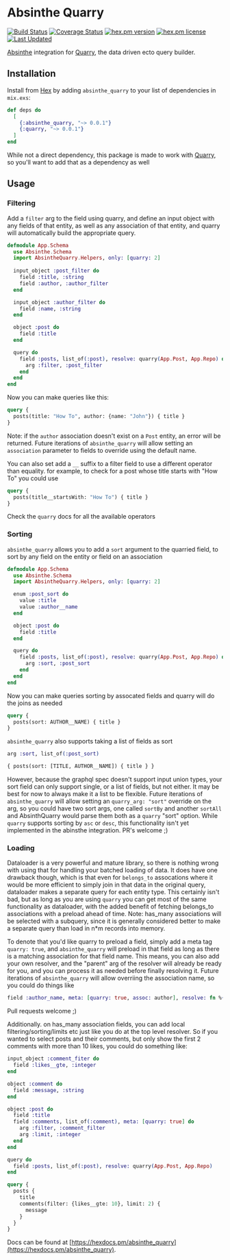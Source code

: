 # Absinthe Quarry

[![Build Status](https://github.com/enewbury/absinthe_quarry/workflows/test/badge.svg)](https://github.com/enewbury/absinthe_quarry/actions)
[![Coverage Status](https://coveralls.io/repos/enewbury/absinthe_quarry/badge.svg?branch=main)](https://coveralls.io/r/enewbury/absinthe_quarry?branch=main)
[![hex.pm version](https://img.shields.io/hexpm/v/absinthe_quarry.svg)](https://hex.pm/packages/absinthe_quarry)
[![hex.pm license](https://img.shields.io/hexpm/l/absinthe_quarry.svg)](https://github.com/enewbury/absinthe_quarry/blob/main/LICENSE)
[![Last Updated](https://img.shields.io/github/last-commit/enewbury/absinthe_quarry.svg)](https://github.com/enewbury/absinthe_quarry/commits/main)
<!-- [![hex.pm downloads](https://img.shields.io/hexpm/dt/absinthe_quarry.svg)](https://hex.pm/packages/absinthe_quarry) -->

[Absinthe](https://hex.pm/packages/absinthe) integration for [Quarry](https://hex.pm/packages/quarry), the data driven ecto query builder.

## Installation

Install from [Hex](https://hex.pm/package/absinthe_quarry)
by adding `absinthe_quarry` to your list of dependencies in `mix.exs`:

```elixir
def deps do
  [
    {:absinthe_quarry, "~> 0.0.1"}
    {:quarry, "~> 0.0.1"}
  ]
end
```
While not a direct dependency, this package is made to work with [Quarry](https://hex.pm/packages/quarry), so you'll want to add that as a dependency as well

## Usage

### Filtering
Add a `filter` arg to the field using quarry, and define an input object with any fields of that entity, as well as any association of that entity, and quarry will automatically build the appropriate query.

```elixir
defmodule App.Schema
  use Absinthe.Schema
  import AbsintheQuarry.Helpers, only: [quarry: 2]
  
  input_object :post_filter do
    field :title, :string
    field :author, :author_filter
  end

  input_object :author_filter do
    field :name, :string
  end

  object :post do
    field :title
  end

  query do
    field :posts, list_of(:post), resolve: quarry(App.Post, App.Repo) do
      arg :filter, :post_filter
    end
  end
end
```
Now you can make queries like this:
```graphql
query {
  posts(title: "How To", author: {name: "John"}) { title }
}
```
Note: if the `author` association doesn't exist on a `Post` entity, an error will be returned.
Future iterations of `absinthe_quarry` will allow setting an `association` parameter to fields to override using the default name.

You can also set add a `__` suffix to a filter field to use a different operator than equality. for example, to check for a post whose title starts with "How To" you could use
```graphql
query {
  posts(title__startsWith: "How To") { title }
}
```

Check the `quarry` docs for all the available operators

### Sorting
`absinthe_quarry` allows you to add a `sort` argument to the quarried field, to sort by any field on the entity or field on an association

```elixir
defmodule App.Schema
  use Absinthe.Schema
  import AbsintheQuarry.Helpers, only: [quarry: 2]

  enum :post_sort do
    value :title
    value :author__name
  end

  object :post do
    field :title
  end

  query do
    field :posts, list_of(:post), resolve: quarry(App.Post, App.Repo) do
      arg :sort, :post_sort
    end
  end
end
```
Now you can make queries sorting by assocated fields and quarry will do the joins as needed

```graphql
query {
  posts(sort: AUTHOR__NAME) { title }
}
```

`absinthe_quarry` also supports taking a list of fields as sort

```elixir
arg :sort, list_of(:post_sort)
```
```graphql
{ posts(sort: [TITLE, AUTHOR__NAME]) { title } }
```
However, because the graphql spec doesn't support input union types, your sort field can only support single, or a list of fields, but not either.  It may be best for now to always make it a list to be flexible.
Future iterations of `absinthe_quarry` will allow setting an `quarry_arg: "sort"` override on the arg, so you could have two sort args, one called `sortBy` and another `sortAll` and AbsinthQuarry would parse them both as a `quarry` "sort" option.
While `quarry` supports sorting by `asc` or `desc`, this functionality isn't yet implemented in the abinsthe integration. PR's welcome ;)

### Loading
Dataloader is a very powerful and mature library, so there is nothing wrong with using that for handling your batched loading of data.  It does have one drawback though, which is that even for `belongs_to` assocations where it would be more efficient to simply join in that data in the original query, dataloader makes a separate query for each entity type.  This certainly isn't bad, but as long as you are using `quarry` you can get most of the same functionality as dataloader, with the added benefit of fetching belongs_to associations with a preload ahead of time.  Note: has_many associations will be selected with a subquery, since it is generally considered better to make a separate query than load in n*m records into memory.

To denote that you'd like quarry to preload a field, simply add a meta tag `quarry: true`, and `absinthe_quarry` will preload in that field as long as there is a matching association for that field name.  This means, you can also add your own resolver, and the "parent" arg of the resolver will already be ready for you, and you can process it as needed before finally resolving it. Future iterations of `absinthe_quarry` will allow overriing the association name, so you could do things like
```elixir
field :author_name, meta: [quarry: true, assoc: author], resolve: fn %{name: name}, _, _ -> name end
```
Pull requests welcome ;)

Additionally. on has_many association fields, you can add local filtering/sorting/limits etc just like you do at the top level resolver. So if you wanted to select posts and their comments, 
but only show the first 2 comments with more than 10 likes, you could do something like:
```elixir
input_object :comment_fiter do
  field :likes__gte, :integer
end

object :comment do
  field :message, :string
end

object :post do
  field :title
  field :comments, list_of(:comment), meta: [quarry: true] do
    arg :filter, :comment_filter
    arg :limit, :integer
  end
end

query do
  field :posts, list_of(:post), resolve: quarry(App.Post, App.Repo)
end
```
```graphql
query {
  posts {
    title
    comments(filter: {likes__gte: 10}, limit: 2) {
      message
    }
  }
}
```
Docs can be found at [https://hexdocs.pm/absinthe_quarry](https://hexdocs.pm/absinthe_quarry).

